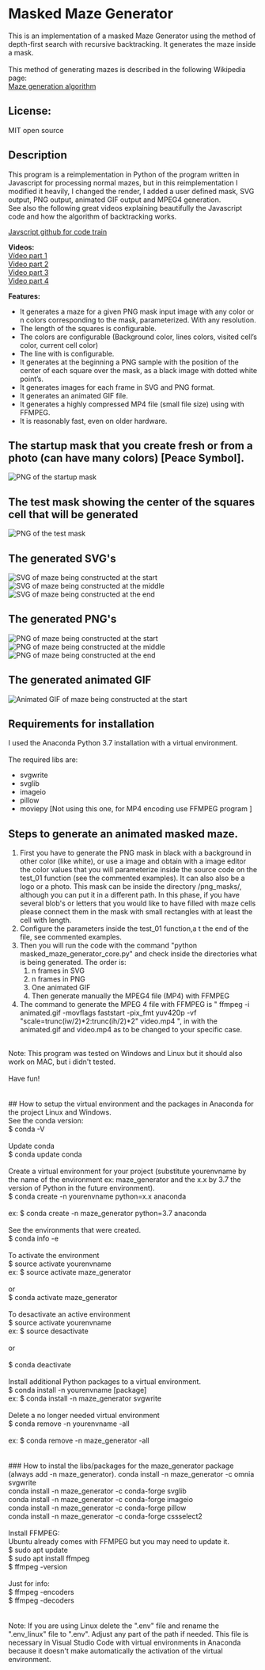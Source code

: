 # Masked Maze Generator
This is an implementation of a masked Maze Generator using the method of depth-first search with recursive backtracking. It generates the maze inside a mask. <br>
<br>
This method of generating mazes is described in the following Wikipedia page: <br>
[Maze generation algorithm](https://en.wikipedia.org/wiki/Maze_generation_algorithm) <br>


## License:
MIT open source

## Description

This program is a reimplementation in Python of the program written in Javascript for processing normal mazes, but in this reimplementation I modified it heavily, I changed the render, I added a user defined mask, SVG output, PNG output, animated GIF output and MPEG4 generation. <br>
See also the following great videos explaining beautifully the Javascript code and how the algorithm of backtracking works. <br> 

[Javscript github for code train](https://github.com/CodingTrain/website/tree/master/CodingChallenges/CC_010_Maze_DFS/Processing/CC_010_Maze_DFS) <br>

**Videos:** <br>
[Vídeo part 1](https://youtu.be/HyK_Q5rrcr4) <br>
[Video part 2](https://youtu.be/D8UgRyRnvXU) <br>
[Video part 3](https://youtu.be/8Ju_uxJ9v44) <br>
[Video part 4](https://youtu.be/_p5IH0L63wo) <br>   

**Features:** <br>
* It generates a maze for a given PNG mask input image with any color or n colors corresponding to the mask, parameterized. With any resolution.
* The length of the squares is configurable.
* The colors are configurable (Background color, lines colors, visited cell’s color, current cell color)
* The line with is configurable.
* It generates at the beginning a PNG sample with the position of the center of each square over the mask, as a black image with dotted white point’s.
* It generates images for each frame in SVG and PNG format.
* It generates an animated GIF file.
* It generates a highly compressed MP4 file (small file size) using with FFMPEG.
* It is reasonably fast, even on older hardware. 

## The startup mask that you create fresh or from a photo (can have many colors) [Peace Symbol].
![PNG of the startup mask](/png_masks/png_mask_peace_symbol_small.png)

## The test mask showing the center of the squares cell that will be generated
![PNG of the test mask](/png_masks/png_mask_peace_symbol_smallmask_test.png)

## The generated SVG's
![SVG of maze being constructed at the start](/a_output_svg/peace_symbol_maze_000010.svg)
![SVG of maze being constructed at the middle](/a_output_svg/peace_symbol_maze_000300.svg)
![SVG of maze being constructed at the end](/a_output_svg/peace_symbol_maze_000640.svg)

## The generated PNG's
![PNG of maze being constructed at the start](/b_output_png/peace_symbol_maze_000010.png)
![PNG of maze being constructed at the middle](/b_output_png/peace_symbol_maze_000300.png)
![PNG of maze being constructed at the end](/b_output_png/peace_symbol_maze_000640.png)

## The generated animated GIF
![Animated GIF of maze being constructed at the start](/c_output_anim_gif/peace_symbol_maze_anim.gif)


## Requirements for installation
I used the Anaconda Python 3.7 installation with a virtual environment. <br>
<br>
The required libs are: <br> 
* svgwrite
* svglib
* imageio
* pillow
* moviepy  [Not using this one, for MP4 encoding use FFMPEG program ]

## Steps to generate an animated masked maze.
1. First you have to generate the PNG mask in black with a background in other color (like white), or use a image and obtain with a image editor the color values that you will parameterize inside the source code on the test_01 function (see the commented examples). It can also also be a logo or a photo. This mask can be inside the directory /png_masks/, although you can put it in a different path. In this phase, if you have several blob's or letters that you would like to have filled with maze cells please connect them in the mask with small rectangles with at least the cell with length.
2. Configure the parameters inside the test_01 function,a t the end of the file, see commented examples.   
3. Then you will run the code with the command "python masked_maze_generator_core.py" and check inside the directories what is being generated. The order is:
   1. n frames in SVG
   2. n frames in PNG
   3. One animated GIF
   4. Then generate manually the MPEG4 file (MP4) with FFMPEG  
4. The command to generate the MPEG 4 file with FFMPEG is " ffmpeg -i animated.gif -movflags faststart -pix_fmt yuv420p -vf "scale=trunc(iw/2)*2:trunc(ih/2)*2" video.mp4 ", in with the animated.gif and video.mp4 as to be changed to your specific case.   

<br>
Note: This program was tested on Windows and Linux but it should also work on MAC, but i didn't tested. <br>
<br>
Have fun! <br>
<br>
<br>
## How to setup the virtual environment and the packages in Anaconda for the project Linux and Windows.
<br>
See the conda version: <br>
$ conda -V <br>
<br>
Update conda <br>
$ conda update conda <br>
<br>
Create a virtual environment for your project (substitute yourenvname by the name of the environment ex: maze_generator and the x.x by 3.7 the version of Python in the future environment). <br>
$ conda create -n yourenvname python=x.x anaconda <br>
<br>
ex: $ conda create -n maze_generator python=3.7 anaconda <br>
<br>
See the environments that were created. <br>
$ conda info -e <br>
<br>
To activate the environment <br>
$ source activate yourenvname <br>
ex: $ source activate maze_generator <br>
<br>
or 
<br>
$ conda activate maze_generator <br>
<br>
To desactivate an active environment <br>
$ source activate yourenvname <br>
ex:  $ source desactivate <br>
<br>
or <br>
<br>
$ conda deactivate <br>
<br>
Install additional Python packages to a virtual environment. <br>
$ conda install -n yourenvname [package] <br>
ex: $ conda install -n maze_generator svgwrite <br>
<br>
Delete a no longer needed virtual environment <br>
$ conda remove -n yourenvname -all <br>
<br>
ex: $ conda remove -n maze_generator -all <br>
<br>
<br>
### How to instal the libs/packages for the maze_generator package (always add -n maze_generator).
conda install -n maze_generator -c omnia svgwrite <br>
conda install -n maze_generator -c conda-forge svglib <br>
conda install -n maze_generator -c conda-forge imageio <br>
conda install -n maze_generator -c conda-forge pillow <br>
conda install -n maze_generator -c conda-forge cssselect2 <br>
<br>
Install FFMPEG: <br>
Ubuntu already comes with FFMPEG but you may need to update it. <br>
$ sudo apt update <br>
$ sudo apt install ffmpeg <br>
$ ffmpeg -version <br>
<br>
Just for info: <br>
$ ffmpeg -encoders <br>
$ ffmpeg -decoders <br>
<br>
<br>
Note: If you are using Linux delete the ".env" file and rename the ".env_linux" file to ".env". Adjust any part of the path if needed. This file is necessary in Visual Studio Code with virtual environments in Anaconda because it doesn't make automatically the activation of the virtual environment. <br>
<br>    